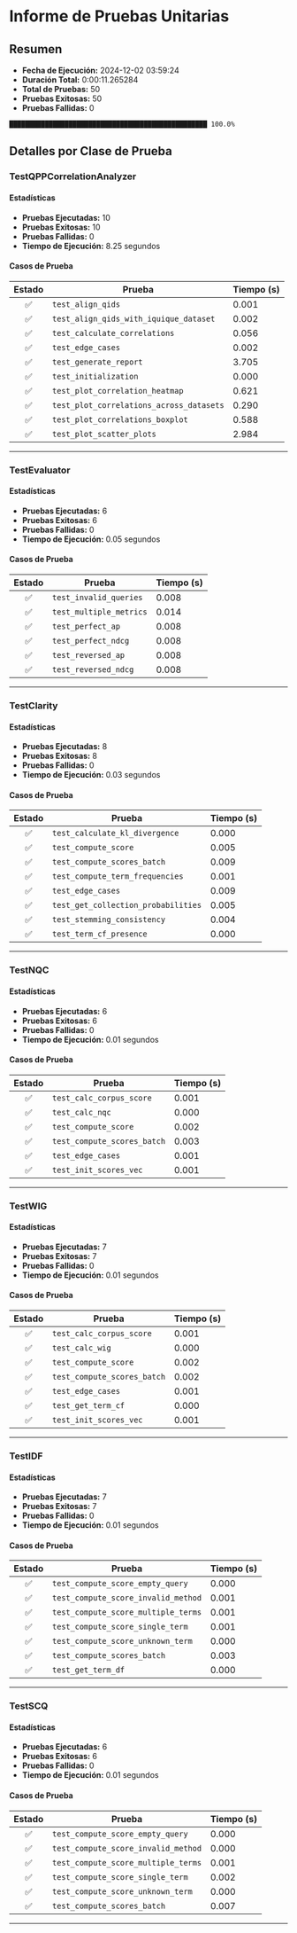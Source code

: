 # Informe de Pruebas Unitarias

## Resumen

- **Fecha de Ejecución:** 2024-12-02 03:59:24
- **Duración Total:** 0:00:11.265284
- **Total de Pruebas:** 50
- **Pruebas Exitosas:** 50
- **Pruebas Fallidas:** 0

```
██████████████████████████████████████████████████ 100.0%
```

## Detalles por Clase de Prueba

### TestQPPCorrelationAnalyzer

#### Estadísticas

- **Pruebas Ejecutadas:** 10
- **Pruebas Exitosas:** 10
- **Pruebas Fallidas:** 0
- **Tiempo de Ejecución:** 8.25 segundos

#### Casos de Prueba

| Estado | Prueba | Tiempo (s) |
|:------:|--------|------------|
| ✅ | `test_align_qids` | 0.001 |
| ✅ | `test_align_qids_with_iquique_dataset` | 0.002 |
| ✅ | `test_calculate_correlations` | 0.056 |
| ✅ | `test_edge_cases` | 0.002 |
| ✅ | `test_generate_report` | 3.705 |
| ✅ | `test_initialization` | 0.000 |
| ✅ | `test_plot_correlation_heatmap` | 0.621 |
| ✅ | `test_plot_correlations_across_datasets` | 0.290 |
| ✅ | `test_plot_correlations_boxplot` | 0.588 |
| ✅ | `test_plot_scatter_plots` | 2.984 |

---

### TestEvaluator

#### Estadísticas

- **Pruebas Ejecutadas:** 6
- **Pruebas Exitosas:** 6
- **Pruebas Fallidas:** 0
- **Tiempo de Ejecución:** 0.05 segundos

#### Casos de Prueba

| Estado | Prueba | Tiempo (s) |
|:------:|--------|------------|
| ✅ | `test_invalid_queries` | 0.008 |
| ✅ | `test_multiple_metrics` | 0.014 |
| ✅ | `test_perfect_ap` | 0.008 |
| ✅ | `test_perfect_ndcg` | 0.008 |
| ✅ | `test_reversed_ap` | 0.008 |
| ✅ | `test_reversed_ndcg` | 0.008 |

---

### TestClarity

#### Estadísticas

- **Pruebas Ejecutadas:** 8
- **Pruebas Exitosas:** 8
- **Pruebas Fallidas:** 0
- **Tiempo de Ejecución:** 0.03 segundos

#### Casos de Prueba

| Estado | Prueba | Tiempo (s) |
|:------:|--------|------------|
| ✅ | `test_calculate_kl_divergence` | 0.000 |
| ✅ | `test_compute_score` | 0.005 |
| ✅ | `test_compute_scores_batch` | 0.009 |
| ✅ | `test_compute_term_frequencies` | 0.001 |
| ✅ | `test_edge_cases` | 0.009 |
| ✅ | `test_get_collection_probabilities` | 0.005 |
| ✅ | `test_stemming_consistency` | 0.004 |
| ✅ | `test_term_cf_presence` | 0.000 |

---

### TestNQC

#### Estadísticas

- **Pruebas Ejecutadas:** 6
- **Pruebas Exitosas:** 6
- **Pruebas Fallidas:** 0
- **Tiempo de Ejecución:** 0.01 segundos

#### Casos de Prueba

| Estado | Prueba | Tiempo (s) |
|:------:|--------|------------|
| ✅ | `test_calc_corpus_score` | 0.001 |
| ✅ | `test_calc_nqc` | 0.000 |
| ✅ | `test_compute_score` | 0.002 |
| ✅ | `test_compute_scores_batch` | 0.003 |
| ✅ | `test_edge_cases` | 0.001 |
| ✅ | `test_init_scores_vec` | 0.001 |

---

### TestWIG

#### Estadísticas

- **Pruebas Ejecutadas:** 7
- **Pruebas Exitosas:** 7
- **Pruebas Fallidas:** 0
- **Tiempo de Ejecución:** 0.01 segundos

#### Casos de Prueba

| Estado | Prueba | Tiempo (s) |
|:------:|--------|------------|
| ✅ | `test_calc_corpus_score` | 0.001 |
| ✅ | `test_calc_wig` | 0.000 |
| ✅ | `test_compute_score` | 0.002 |
| ✅ | `test_compute_scores_batch` | 0.002 |
| ✅ | `test_edge_cases` | 0.001 |
| ✅ | `test_get_term_cf` | 0.000 |
| ✅ | `test_init_scores_vec` | 0.001 |

---

### TestIDF

#### Estadísticas

- **Pruebas Ejecutadas:** 7
- **Pruebas Exitosas:** 7
- **Pruebas Fallidas:** 0
- **Tiempo de Ejecución:** 0.01 segundos

#### Casos de Prueba

| Estado | Prueba | Tiempo (s) |
|:------:|--------|------------|
| ✅ | `test_compute_score_empty_query` | 0.000 |
| ✅ | `test_compute_score_invalid_method` | 0.001 |
| ✅ | `test_compute_score_multiple_terms` | 0.001 |
| ✅ | `test_compute_score_single_term` | 0.001 |
| ✅ | `test_compute_score_unknown_term` | 0.000 |
| ✅ | `test_compute_scores_batch` | 0.003 |
| ✅ | `test_get_term_df` | 0.000 |

---

### TestSCQ

#### Estadísticas

- **Pruebas Ejecutadas:** 6
- **Pruebas Exitosas:** 6
- **Pruebas Fallidas:** 0
- **Tiempo de Ejecución:** 0.01 segundos

#### Casos de Prueba

| Estado | Prueba | Tiempo (s) |
|:------:|--------|------------|
| ✅ | `test_compute_score_empty_query` | 0.000 |
| ✅ | `test_compute_score_invalid_method` | 0.000 |
| ✅ | `test_compute_score_multiple_terms` | 0.001 |
| ✅ | `test_compute_score_single_term` | 0.002 |
| ✅ | `test_compute_score_unknown_term` | 0.000 |
| ✅ | `test_compute_scores_batch` | 0.007 |

---

